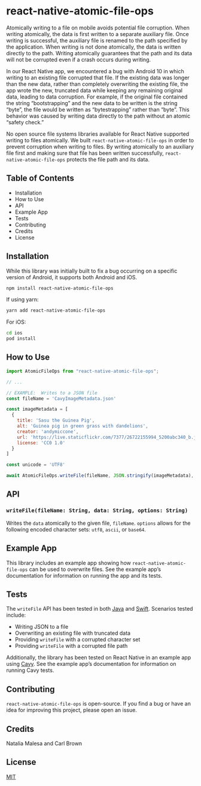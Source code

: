 # react-native-atomic-file-ops
Atomically writing to a file on mobile avoids potential file corruption.  When writing atomically, the data is first written to a separate auxiliary file.  Once writing is successful, the auxiliary file is renamed to the path specified by the application.  When writing is not done atomically, the data is written directly to the path.  Writing atomically guarantees that the path and its data will not be corrupted even if a crash occurs during writing.

In our React Native app, we encountered a bug with Android 10 in which writing to an existing file corrupted that file.  If the existing data was longer than the new data, rather than completely overwriting the existing file, the app wrote the new, truncated data while keeping any remaining original data, leading to data corruption.  For example, if the original file contained the string “bootstrapping” and the new data to be written is the string “byte”, the file would be written as “bytestrapping” rather than “byte”.  This behavior was caused by writing data directly to the path without an atomic “safety check.”

No open source file systems libraries available for React Native supported writing to files atomically.  We built `react-native-atomic-file-ops` in order to prevent corruption when writing to files.  By writing atomically to an auxiliary file first and making sure that file has been written successfully, `react-native-atomic-file-ops` protects the file path and its data.

## Table of Contents
* Installation
* How to Use
* API
* Example App
* Tests
* Contributing
* Credits
* License
 
## Installation
While this library was initially built to fix a bug occurring on a specific version of Android, it supports both Android and iOS.

```sh
npm install react-native-atomic-file-ops
```

If using yarn:

```sh
yarn add react-native-atomic-file-ops
```

For iOS:
```sh
cd ios
pod install
```

## How to Use
```js
import AtomicFileOps from "react-native-atomic-file-ops";

// ...

// EXAMPLE:  Writes to a JSON file
const fileName = 'CavyImageMetadata.json'

const imageMetadata = [
  {
    title: 'Sasu the Guinea Pig',
    alt: 'Guinea pig in green grass with dandelions',
    creator: 'andymiccone',
    url: 'https://live.staticflickr.com/7377/26722155994_5200abc340_b.jpg',
    license: 'CC0 1.0'
  }
]

const unicode = 'UTF8'

await AtomicFileOps.writeFile(fileName, JSON.stringify(imageMetadata), unicode)
```

## API
### ```writeFile(fileName: String, data: String, options: String)```
Writes the `data` atomically to the given file, `fileName`. `options` allows for the following encoded character sets:  `utf8`, `ascii`, or `base64`.

## Example App

This library includes an example app showing how `react-native-atomic-file-ops` can be used to overwrite files.  See the example app’s documentation for information on running the app and its tests.

## Tests

The `writeFile` API has been tested in both [Java](android/src/androidTest/java/com/reactnativeatomicfileops/AtomicFileOpsModuleTests.java) and [Swift](ios/AtomicFileOperations/AtomicFileOperationsTests/AtomicFileOperationsTests.swift).  Scenarios tested include:
- Writing JSON to a file
- Overwriting an existing file with truncated data
- Providing `writeFile` with a corrupted character set
- Providing `writeFile` with a corrupted file path

Additionally, the library has been tested on React Native in an example app using [Cavy](example/specs/atomicFileWritingSpec.js).  See the example app’s documentation for information on running Cavy tests.

## Contributing
`react-native-atomic-file-ops` is open-source.  If you find a bug or have an idea for improving this project, please open an issue.

## Credits
Natalia Malesa and Carl Brown

## License
[MIT](LICENSE)
